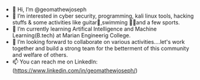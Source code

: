 - 👋 Hi, I’m @geomathewjoseph
- 👀 I’m interested in cyber security, programming, kali linux tools, hacking stuffs & some activities like guitar🎸,swimming 🏊‍♀️and a few sports.
- 🌱 I’m currently learning Artifical Intelligence and Machine Learning(B.tech) at Marian Engineerig College.
- 💞️ I’m looking forward to collaborate on various activities....let's work together and build a strong team for the betterment of this community and welfare of others.
- 📫 You can reach me on LinkedIn:(https://www.linkedin.com/in/geomathewjoseph/) 

<!---
geomathewjoseph/geomathewjoseph is a ✨ special ✨ repository because its `README.md` (this file) appears on your GitHub profile.
You can click the Preview link to take a look at your changes.
--->
